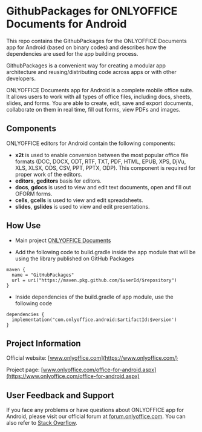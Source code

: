 GithubPackages for ONLYOFFICE Documents for Android
==================================

This repo contains the GithubPackages for the ONLYOFFICE Documents app for Android (based on binary codes) and describes how the dependencies are used for the app building process.

GithubPackages is a convenient way for creating a modular app architecture and reusing/distributing code across apps or with other developers.

ONLYOFFICE Documents app for Android is a complete mobile office suite. It allows users to work with all types of office files, including docs, sheets, slides, and forms. You are able to create, edit, save and export documents, collaborate on them in real time, fill out forms, view PDFs and  images.

## Components

ONLYOFFICE editors for Android contain the following components:

* __x2t__ is used to enable conversion between the most popular office file formats (DOC, DOCX, ODT, RTF, TXT, PDF, HTML, EPUB, XPS, DjVu, XLS, XLSX, ODS, CSV, PPT, PPTX, ODP). This component is required for proper work of the editors.
* __editors__, __geditors__ basis for editors.
* __docs__, __gdocs__ is used to view and edit text documents, open and fill out OFORM forms.
* __cells__, __gcells__ is used to view and edit spreadsheets.
* __slides__, __gslides__ is used to view and edit presentations.

## How Use

* Main project [ONLYOFFICE Documents](https://github.com/ONLYOFFICE/documents-app-android)

* Add the following code to build.gradle inside the app module that will be using the library published on GitHub Packages

```
maven {
  name = "GitHubPackages"
  url = uri("https://maven.pkg.github.com/$userId/$repository")
} 
```
* Inside dependencies of the build.gradle of app module, use the following code

```
dependencies {
  implementation("com.onlyoffice.android:$artifactId:$version') 
}
```
## Project Information

Official website: [www.onlyoffice.com](https://www.onlyoffice.com/)

Project page: [www.onlyoffice.com/office-for-android.aspx](https://www.onlyoffice.com/office-for-android.aspx)

## User Feedback and Support

If you face any problems or have questions about ONLYOFFICE app for Android, please visit our official forum at [forum.onlyoffice.com][1]. You can also refer to [Stack Overflow][2].

[1]: https://forum.onlyoffice.com/c/mobile-apps/36
[2]: http://stackoverflow.com/questions/tagged/onlyoffice

